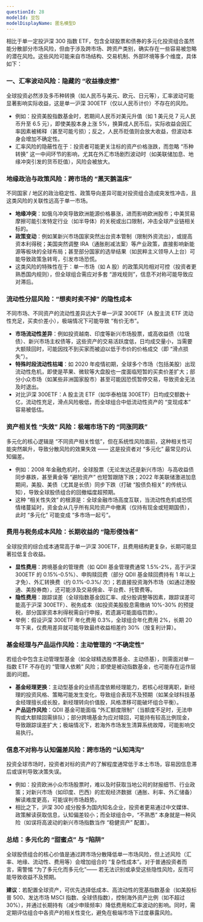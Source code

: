 ```yaml
---
questionId: 28
modelId: 豆包
modelDisplayName: 匿名模型D
---
```

相比于单一定投沪深 300 指数 ETF，包含全球股票和债券的多元化投资组合虽然能分散部分市场风险，但由于涉及跨市场、跨资产类别，确实存在一些容易被忽略的潜在风险。这些风险可能来自市场结构、交易机制、外部环境等多个维度，具体如下：

### **一、汇率波动风险：隐藏的 “收益橡皮擦”**

全球投资必然涉及多币种转换（如人民币与美元、欧元、日元等），汇率波动可能显著影响实际收益，这是单一沪深 300ETF（仅以人民币计价）不存在的风险。

  

- 例如：投资美股指数基金时，若期间人民币对美元升值（如 1 美元兑 7 元人民币升至 6.5 元），即使美股本身上涨 5%，换算成人民币后，实际收益会因汇率因素被稀释（甚至可能亏损）；反之，人民币贬值则会放大收益，但波动本身会增加不确定性。
- 汇率风险的隐蔽性在于：投资者可能更关注标的资产价格涨跌，而忽略 “币种转换” 这一中间环节的影响，尤其在外汇市场剧烈波动时（如美联储加息、地缘冲突引发的货币贬值），风险会被放大。

### **地缘政治与政策风险：跨市场的 “黑天鹅温床”**

不同国家 / 地区的政治稳定性、政策导向差异可能对投资组合造成突发性冲击，且这类风险的关联性远高于单一市场。

  

- **地缘冲突**：如俄乌冲突导致欧洲能源价格暴涨，进而影响欧洲股市；中美贸易摩擦可能引发特定行业（如半导体）的关税或出口限制，冲击全球产业链相关标的。
- **政策变动**：例如某新兴市场国家突然出台资本管制（限制外资流出），或提高资本利得税；美国突然调整 IRA（通胀削减法案）等产业政策，直接影响新能源等板块的全球布局；甚至部分国家的选举结果（如民粹主义领导人上台）可能导致政策急转弯，引发市场恐慌。
- 这类风险的特殊性在于：单一市场（如 A 股）的政策风险相对可控（投资者更熟悉国内规则），但全球组合需应对多套 “游戏规则”，信息不对称可能导致应对滞后。

### **流动性分层风险：“想卖时卖不掉” 的隐性成本**

不同市场、不同资产的流动性差异远大于单一沪深 300ETF（A 股主流 ETF 流动性充足，买卖价差小），极端情况下可能导致 “有价无市”。

  

- **市场流动性差异**：例如投资越南、印度等新兴市场股票，或高收益债（垃圾债）、新兴市场主权债等，这些资产的交易活跃度低，日均成交量小，当需要大额赎回时，可能因找不到买家而被迫以低于市价的价格成交（即 “滑点损失”）。
- **特殊时段流动性枯竭**：如 2020 年疫情初期，全球多个市场（包括美股）出现流动性危机，即使是苹果、微软等大盘股也一度面临短暂的买卖价差扩大；部分小众市场（如某些非洲国家股市）甚至可能因恐慌暂停交易，导致资金无法及时退出。
- 对比沪深 300ETF：A 股主流 ETF（如华泰柏瑞 300ETF）日均成交额数十亿，流动性充足，滑点风险极低，而全球组合中低流动性资产的 “变现成本” 容易被低估。

### **资产相关性 “失效” 风险：极端市场下的 “同涨同跌”**

多元化的核心逻辑是 “不同资产相关性低”，但在系统性风险面前，这种相关性可能突然飙升，导致分散风险的效果失效 —— 这是投资者对 “多元化” 最常见的认知偏差。

  

- 例如：2008 年金融危机时，全球股票（无论发达还是新兴市场）与高收益债同步暴跌，甚至黄金等 “避险资产” 也短暂跟随下跌；2022 年美联储激进加息期间，美股、美债（尤其是长债）同步下跌（打破 “股债负相关” 的传统认知），导致全球股债组合的回撤幅度超预期。
- 这种 “相关性失效” 的根源是：全球金融市场高度互联，当流动性危机或恐慌情绪蔓延时，资金会从几乎所有风险资产中撤离（仅持有现金或短期国债），此时 “多元化” 可能变成 “多市场一起亏”。

### **费用与税务成本风险：长期收益的 “隐形侵蚀者”**

全球投资的综合成本通常高于单一沪深 300ETF，且费用结构更复杂，长期可能显著拉低复合收益。

  

- **显性费用**：跨境基金的管理费（如 QDII 基金管理费通常 1.5%-2%，高于沪深 300ETF 的 0.15%-0.5%）、申购赎回费（部分 QDII 基金赎回费持有 1 年以上才免）、外汇转换费（约 0.1%-0.3%/ 次）；若直接投资海外市场（如通过港股通、美股券商），还可能涉及交易佣金、平台费、托管费等。
- **隐性费用**：跟踪误差（全球指数基金因汇率、成分股调整等因素，跟踪误差可能高于沪深 300ETF）、税务成本（如投资美股股息需缴纳 10%-30% 的预提税，部分国家资本利得税需自行申报，若遗漏可能面临罚款）。
- 举例：假设沪深 300ETF 年化费用 0.3%，全球组合年化费用 2%，长期 20 年下来，仅费用差异就可能导致最终收益相差约 30%（按复利计算）。

### **基金经理与产品运作风险：主动管理的 “不确定性”**

若组合中包含主动管理型基金（如全球精选股票基金、主动债基），则需面对单一指数 ETF 不存在的 “管理人依赖” 风险；即使是被动指数基金，也可能存在运作层面的问题。

  

- **基金经理更换**：主动型基金的业绩高度依赖经理能力，若核心经理离职，新经理的投资风格、策略可能发生变化，导致组合表现不及预期（如某全球科技基金经理擅长成长股，新经理转向价值股，风格漂移可能破坏组合平衡）。
- **产品运作风险**：QDII 基金可能面临 “外汇额度限制”（当额度不足时，无法申购或大额赎回需排队）；部分跨境基金为应对赎回，可能持有较高比例现金，导致跟踪误差扩大；极端情况下，若海外市场发生清算系统故障，可能影响交易执行。

### **信息不对称与认知偏差风险：跨市场的 “认知鸿沟”**

投资全球市场时，投资者对标的资产的了解程度通常低于本土市场，容易因信息滞后或误判导致决策失误。

  

- 例如：投资欧洲小众市场股票时，难以及时获取当地公司的财报细节、行业政策；对新兴市场（如印度、巴西）的宏观经济数据（通胀、利率、外汇储备）解读难度更高，可能误判市场趋势。
- 相比之下，沪深 300 成分股多为国内知名企业，投资者更易通过中文媒体、政策解读获取信息，认知偏差较小；而全球组合中，“不熟悉” 本身就是一种风险（如误将高波动的新兴市场指数当作 “稳健资产” 配置）。

### **总结：多元化的 “甜蜜点” 与 “陷阱”**

全球股债组合的核心价值是通过跨市场分散降低单一市场风险，但上述风险（汇率、地缘、流动性、费用等）会增加组合的 “复杂性成本”。对于普通投资者而言，需警惕 “为了多元化而多元化”—— 若无法识别或承受这些隐性风险，反而可能导致收益不及预期。

  

**建议**：若配置全球资产，可优先选择低成本、高流动性的宽基指数基金（如美股标普 500、发达市场 MSCI 指数、全球债指数），控制海外资产比例（如不超过 30%），并通过长期持有（减少申赎频率）降低费用和汇率波动的影响。同时，需定期评估组合中各资产的相关性变化，避免在极端市场下过度暴露风险。